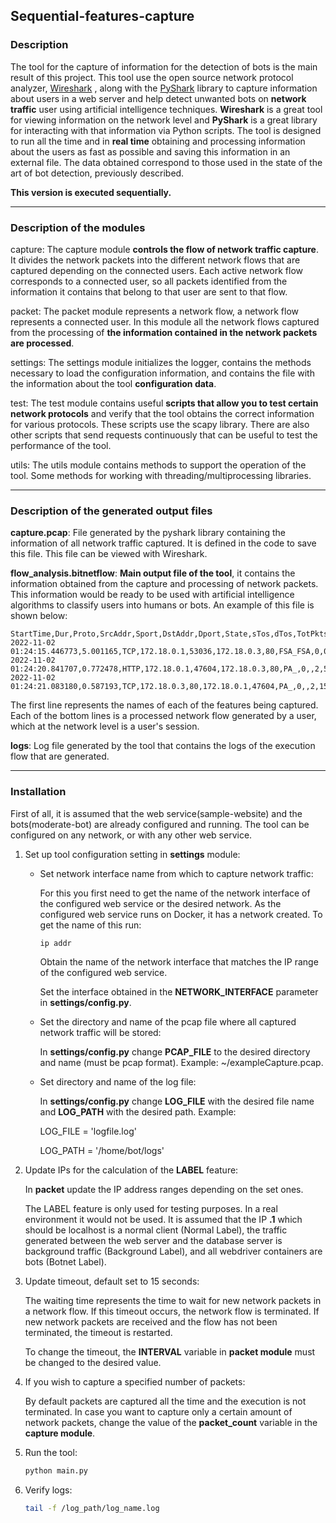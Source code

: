 ## Sequential-features-capture

### Description

The tool for the capture of information for the detection of bots is the main result of this project. This tool use the open source network protocol analyzer, [Wireshark](https://www.wireshark.org/) , along with the [PyShark](https://pyshark.readthedocs.io/en/latest/) library to capture information about users in a web server and help detect unwanted bots on **network traffic** user using artificial intelligence techniques. **Wireshark** is a great tool for viewing information on the network level and **PyShark** is a great library for interacting with that information via Python scripts. The tool is designed to run all the time and in **real time** obtaining and processing information about the users as fast as possible and saving this information in an external file. The data obtained correspond to those used in the state of the art of bot detection, previously described.

**This version is executed sequentially.**

---

### Description of the modules

capture: The capture module **controls the flow of network traffic capture**. It divides the network packets into the different network flows that are captured depending on the connected users. Each active network flow corresponds to a connected user, so all packets identified from the information it contains that belong to that user are sent to that flow.

packet: The packet module represents a network flow, a network flow represents a connected user. In this module all the network flows captured from the processing of **the information contained in the network packets are processed**. 

settings: The settings module initializes the logger, contains the methods necessary to load the configuration information, and contains the file with the information about the tool **configuration data**.

test: The test module contains useful **scripts that allow you to test certain network protocols** and verify that the tool obtains the correct information for various protocols. These scripts use the scapy library. There are also other scripts that send requests continuously that can be useful to test the performance of the tool.

utils: The utils module contains methods to support the operation of the tool. Some methods for working with threading/multiprocessing libraries.

---

### Description of the generated output files

**capture.pcap**: File generated by the pyshark library containing the information of all network traffic captured. It is defined in the code to save this file. This file can be viewed with Wireshark.

**flow_analysis.bitnetflow**: **Main output file of the tool**, it contains the information obtained from the capture and processing of network packets. This information would be ready to be used with artificial intelligence algorithms to classify users into humans or bots. An example of this file is shown below:

```
StartTime,Dur,Proto,SrcAddr,Sport,DstAddr,Dport,State,sTos,dTos,TotPkts,TotBytes,SrcBytes,Label
2022-11-02 01:24:15.446773,5.001165,TCP,172.18.0.1,53036,172.18.0.3,80,FSA_FSA,0,0,6,412,272,flow=Normal
2022-11-02 01:24:20.841707,0.772478,HTTP,172.18.0.1,47604,172.18.0.3,80,PA_,0,,2,5331,5331,flow=Botnet
2022-11-02 01:24:21.083180,0.587193,TCP,172.18.0.3,80,172.18.0.1,47604,PA_,0,,2,1526,1526,flow=Normal
```

The first line represents the names of each of the features being captured. Each of the bottom lines is a processed network flow generated by a user, which at the network level is a user's session.

**logs**: Log file generated by the tool that contains the logs of the execution flow that are generated.

---

### Installation

First of all, it is assumed that the web service(sample-website) and the bots(moderate-bot) are already configured and running. The tool can be configured on any network, or with any other web service.

1. Set up tool configuration setting in **settings** module:

   - Set network interface name from which to capture network traffic:

     For this you first need to get the name of the network interface of the configured web service or the desired network. As the configured web service runs on Docker, it has a network created. To get the name of this run:

     ```bash
     ip addr
     ```

     Obtain the name of the network interface that matches the IP range of the configured web service.

     Set the interface obtained in the **NETWORK_INTERFACE** parameter in **settings/config.py**.

   - Set the directory and name of the pcap file where all captured network traffic will be stored:

     In **settings/config.py** change **PCAP_FILE** to the desired directory and name (must be pcap format). Example: ~/exampleCapture.pcap.

   - Set directory and name of the log file:

     In **settings/config.py** change **LOG_FILE** with the desired file name and **LOG_PATH** with the desired path. Example:

     LOG_FILE = 'logfile.log'

     LOG_PATH = '/home/bot/logs'

2. Update IPs for the calculation of the **LABEL** feature:

   In **packet** update the IP address ranges depending on the set ones.

   The LABEL feature is only used for testing purposes. In a real environment it would not be used. It is assumed that the IP **.1** which should be localhost is a normal client (Normal Label), the traffic generated between the web server and the database server is background traffic (Background Label), and all webdriver containers are bots (Botnet Label).

3. Update timeout, default set to 15 seconds:

   The waiting time represents the time to wait for new network packets in a network flow. If this timeout occurs, the network flow is terminated. If new network packets are received and the flow has not been terminated, the timeout is restarted. 

   To change the timeout, the **INTERVAL** variable in **packet module** must be changed to the desired value.

4. If you wish to capture a specified number of packets:

   By default packets are captured all the time and the execution is not terminated. In case you want to capture only a certain amount of network packets, change the value of the **packet_count** variable in the **capture module**.

5. Run the tool:

   ```bash
   python main.py
   ```

6. Verify logs:

   ```bash
   tail -f /log_path/log_name.log
   ```

   